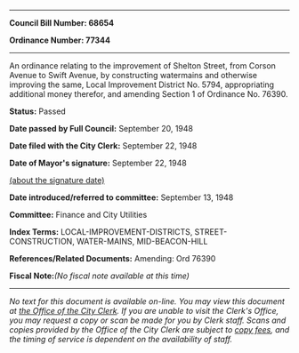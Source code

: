 

********

**Council Bill Number: 68654**
   
**Ordinance Number: 77344**
********

 An ordinance relating to the improvement of Shelton Street, from Corson Avenue to Swift Avenue, by constructing watermains and otherwise improving the same, Local Improvement District No. 5794, appropriating additional money therefor, and amending Section 1 of Ordinance No. 76390.

**Status:** Passed
   
**Date passed by Full Council:** September 20, 1948
   
**Date filed with the City Clerk:** September 22, 1948
   
**Date of Mayor's signature:** September 22, 1948
   
[(about the signature date)](/~public/approvaldate.htm)
   
   
   
**Date introduced/referred to committee:** September 13, 1948
   
**Committee:** Finance and City Utilities
   
   
**Index Terms:** LOCAL-IMPROVEMENT-DISTRICTS, STREET-CONSTRUCTION, WATER-MAINS, MID-BEACON-HILL

**References/Related Documents:** Amending: Ord 76390

**Fiscal Note:**_(No fiscal note available at this time)_
********

_No text for this document is available on-line. You may view this document at [the Office of the City Clerk](http://www.seattle.gov/leg/clerk/contactUs.htm). If you are unable to visit the Clerk's Office, you may request a copy or scan be made for you by Clerk staff. Scans and copies provided by the Office of the City Clerk are subject to [copy fees](http://clerk.seattle.gov/~public/clerkfees.htm), and the timing of service is dependent on the availability of staff._

